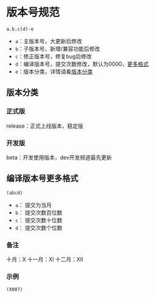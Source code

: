 # 版本号规范
`a.b.c(d)-e`</br>
- `a`：主版本号，大更新后修改</br>
- `b`：子版本号，新增/兼容功能后修改</br>
- `c`：修正版本号，修复bug后修改</br>
- `d`：编译版本号，提交次数修改，默认为0000，[更多格式](dev/vers.md?id=编译版本号更多格式)</br>
- `e`：版本分类，详情请看[版本分类](dev/vers.md?id=版本分类)</br>

## 版本分类

### 正式版
release：正式上线版本，稳定版

### 开发版
beta：开发使用版本，dev开发频道最先更新

## 编译版本号更多格式
`(abcd)`</br>
- `a`： 提交为当月</br>
- `b`： 提交次数百位数</br>
- `c`： 提交次数十位数</br>
- `d`： 提交次数个位数</br>

### 备注
十月：Ⅹ
十一月：Ⅺ
十二月：Ⅻ

### 示例
`(X007)`